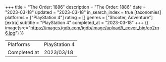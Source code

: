 +++
title = "The Order: 1886"
description = "The Order: 1886"
date = "2023-03-18"
updated = "2023-03-18"
in_search_index = true
[taxonomies]
platforms = ["PlayStation 4"]
rating = []
genres = ["Shooter, Adventure"]
[extra]
subtitle = "PlayStation 4"
completed_at = "2023-03-18"
+++
{{ image(src="https://images.igdb.com/igdb/image/upload/t_cover_big/co2rn6.jpg") }}

|              |            |
| ------------ | ---------- |
| Platforms    | PlayStation 4 |
| Completed at | 2023/03/18 |

